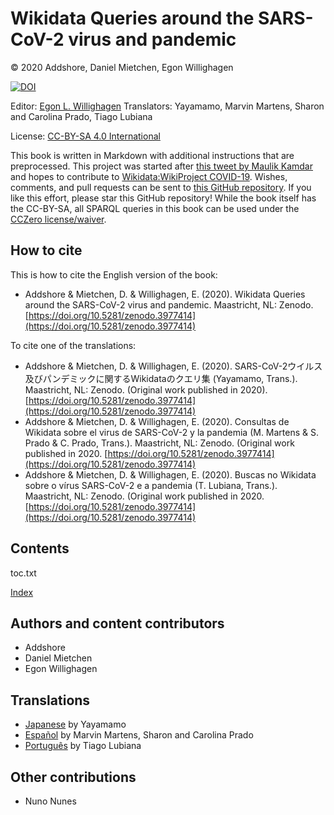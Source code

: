 <script type="application/ld+json">
{
  "@context": "http://schema.org",
  "@type": "Book",
  "inLanguage": "en-US",
  "name": "Wikidata Queries around the SARS-CoV-2 virus and pandemic",
  "publisher": {
    "@type": "Organization",
    "name": "GitHub"
  },
  "copyrightYear": "2020",
  "discussionUrl": "https://github.com/egonw/SARS-CoV-2-Queries/issues"
}
</script>

# Wikidata Queries around the SARS-CoV-2 virus and pandemic

© 2020 Addshore, Daniel Mietchen, Egon Willighagen

[![DOI](https://zenodo.org/badge/247777238.svg)](https://zenodo.org/badge/latestdoi/247777238)

Editor: [Egon L. Willighagen](https://orcid.org/0000-0001-7542-0286)
Translators: Yayamamo, Marvin Martens, Sharon and Carolina Prado, Tiago Lubiana

License: [CC-BY-SA 4.0 International](https://creativecommons.org/licenses/by-sa/4.0/)

This book is written in Markdown with additional instructions that are preprocessed.
This project was started after [this tweet by Maulik Kamdar](https://twitter.com/maulikkamdar/status/1239599404098740225)
and hopes to contribute to [Wikidata:WikiProject COVID-19](https://www.wikidata.org/wiki/Wikidata:WikiProject_COVID-19).
Wishes, comments, and pull requests can be sent to
[this GitHub repository](https://github.com/egonw/SARS-CoV-2-Queries/). If you like this effort, please
star this GitHub repository! While the book itself has the CC-BY-SA, all SPARQL queries in this book can be used
under the [CCZero license/waiver](https://creativecommons.org/share-your-work/public-domain/cc0/).

## How to cite

This is how to cite the English version of the book:

* Addshore & Mietchen, D. & Willighagen, E. (2020). Wikidata Queries around the SARS-CoV-2 virus and pandemic. Maastricht, NL: Zenodo. [https://doi.org/10.5281/zenodo.3977414](https://doi.org/10.5281/zenodo.3977414)

To cite one of the translations:

* Addshore & Mietchen, D. & Willighagen, E. (2020). SARS-CoV-2ウイルス及びパンデミックに関するWikidataのクエリ集 (Yayamamo, Trans.). Maastricht, NL: Zenodo. (Original work published in 2020). [https://doi.org/10.5281/zenodo.3977414](https://doi.org/10.5281/zenodo.3977414)
* Addshore & Mietchen, D. & Willighagen, E. (2020). Consultas de Wikidata sobre el virus de SARS-CoV-2 y la pandemia (M. Martens & S. Prado & C. Prado, Trans.). Maastricht, NL: Zenodo. (Original work published in 2020. [https://doi.org/10.5281/zenodo.3977414](https://doi.org/10.5281/zenodo.3977414)
* Addshore & Mietchen, D. & Willighagen, E. (2020). Buscas no Wikidata sobre o vírus SARS-CoV-2 e a pandemia (T. Lubiana, Trans.). Maastricht, NL: Zenodo. (Original work published in 2020. [https://doi.org/10.5281/zenodo.3977414](https://doi.org/10.5281/zenodo.3977414)

## Contents

<toc>toc.txt</toc>

[Index](indexList.i.md) <br />

## Authors and content contributors

* Addshore
* Daniel Mietchen
* Egon Willighagen

## Translations

* [Japanese](https://egonw.github.io/SARS-CoV-2-Queries/ja/) by Yayamamo
* [Español](https://egonw.github.io/SARS-CoV-2-Queries/es/) by Marvin Martens, Sharon and Carolina Prado
* [Português](https://egonw.github.io/SARS-CoV-2-Queries/pt/) by Tiago Lubiana

## Other contributions

* Nuno Nunes
